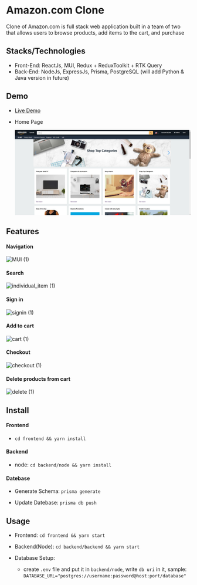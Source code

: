 # Amazon.com Clone

Clone of Amazon.com is full stack web application built in a team of two that allows users to browse products, add items to the cart, and purchase

## Stacks/Technologies

- Front-End: ReactJs, MUI, Redux + ReduxToolkit + RTK Query
- Back-End: NodeJs, ExpressJs, Prisma, PostgreSQL (will add Python & Java version in future)

## Demo

- [Live Demo](https://amazon.xuanye.ca/)

- Home Page

    ![home-sample](./demo/images/home-sample.png)
    
## Features

#### Navigation

![MUI (1)](https://user-images.githubusercontent.com/93957228/200659250-9a0c23d2-1f3b-4081-9476-ad378d0c594b.gif)

#### Search

![individual_item (1)](https://user-images.githubusercontent.com/93957228/200659836-154a3a5a-51f2-4b50-8ba7-2f851586099c.gif)

#### Sign in

![signin (1)](https://user-images.githubusercontent.com/93957228/200660370-9cdbbbad-dc42-4107-8da1-24ff507e9947.gif)

#### Add to cart

![cart (1)](https://user-images.githubusercontent.com/93957228/200660960-8758cdcc-2e0a-44fe-9c39-c54ac7b0d55c.gif)

#### Checkout

![checkout (1)](https://user-images.githubusercontent.com/93957228/200661491-97279657-16b4-403f-bf17-75b55a977cc0.gif)

#### Delete products from cart

![delete (1)](https://user-images.githubusercontent.com/93957228/200662043-e475f4e7-3a65-4411-857e-c2824e79d689.gif)

## Install

#### Frontend

- `cd frontend && yarn install`

#### Backend

- node: `cd backend/node && yarn install`

#### Datebase

- Generate Schema: `prisma generate`

- Update Datebase: `prisma db push`

## Usage

- Frontend: `cd frontend && yarn start`

- Backend(Node): `cd backend/backend && yarn start`

- Database Setup: 
    - create `.env` file and put it in `backend/node`, write `db uri` in it, sample: `DATABASE_URL="postgres://username:password@host:port/database"`
